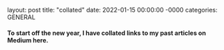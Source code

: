 layout: post
title: "collated"
date: 2022-01-15 00:00:00 -0000
categories: GENERAL

#### To start off the new year, I have collated links to my past articles on Medium here.